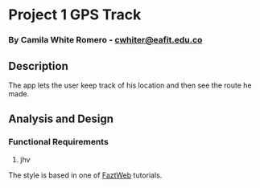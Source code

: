# **Project 1 GPS Track**

### By Camila White Romero - cwhiter@eafit.edu.co

## Description

The app lets the user keep track of his location and then see the route he made. 

## Analysis and Design
### Functional Requirements
1. jhv


The style is based in one of [FaztWeb](https://faztweb.com) tutorials.
